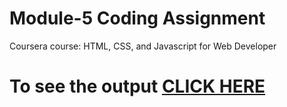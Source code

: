 
# Module-5 Coding Assignment

Coursera course: HTML, CSS, and Javascript for Web Developer

# To see the output [CLICK HERE](https://shobhit0311.github.io/module-5/?username=Shobhit0311&repo=module-5)
